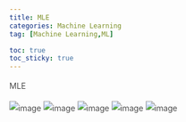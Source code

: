 ```yaml
---
title: MLE
categories: Machine Learning
tag: [Machine Learning,ML]

toc: true
toc_sticky: true
---
```


<div style="font-size: 0.9rem; font-weight:300; line-height: 1.6rem;">
MLE<br>
  
![image](https://user-images.githubusercontent.com/48202736/104995366-8b4bd200-5a69-11eb-8b6b-97289e4a25d5.png)
![image](https://user-images.githubusercontent.com/48202736/104995394-96066700-5a69-11eb-94f3-f5e29ced8ed2.png)
![image](https://user-images.githubusercontent.com/48202736/104995401-9868c100-5a69-11eb-959a-6c1742dcee8a.png)
![image](https://user-images.githubusercontent.com/48202736/104995419-9dc60b80-5a69-11eb-9544-a0e810b37f03.png)
![image](https://user-images.githubusercontent.com/48202736/104995426-9ef73880-5a69-11eb-8662-19d94037b4c6.png)


</div>



